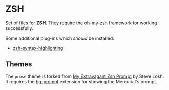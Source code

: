 # ZSH

Set of files for **ZSH**. They require the [oh-my-zsh](https://github.com/robbyrussell/oh-my-zsh) framework for working successfully.

Some additional plug-ins which *should* be installed:

* [zsh-syntax-highlighting](https://github.com/zsh-users/zsh-syntax-highlighting)

## Themes

The `prose` theme is forked from [My Extravagant Zsh Prompt](http://stevelosh.com/blog/2010/02/my-extravagant-zsh-prompt/) by Steve Losh. It requires the
[hg-prompt](http://sjl.bitbucket.org/hg-prompt/) extension for showing the Mercurial's prompt.
